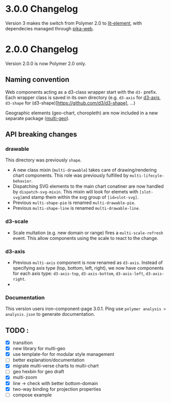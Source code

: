 # 3.0.0 Changelog
Version 3 makes the switch from Polymer 2.0 to [lit-element](https://github.com/polymer/lit-element), with dependecies managed through [pika-web](https://github.com/pikapkg/web).


# 2.0.0 Changelog

Version 2.0.0 is now Polymer 2.0 only. 

## Naming convention
Web components acting as a d3-class wrapper start with the `d3-` prefix. Each wrapper class is saved in its own directory (e.g. `d3-axis` for [d3-axis](https://github.com/d3/d3-axis), `d3-shape` for (d3-shape)[https://github.com/d3/d3-shape], ...)

Geographic elements (geo-chart, choropleth) are now included in a new separate package ([multi-geo](github.com/polymerEl/multi-geo)).

## API breaking changes

### drawable
This directory was previously `shape`.

- A new class mixin (`multi-drawable`) takes care of drawing/rendering chart components. This role was previously fulfilled by `multi-lifecyle-behavior`.
- Dispatching SVG elements to the main chart conatiner are now handled by `dispatch-svg-mixin`. This mixin will look for elemets with `[slot-svg]`and stamp them within the svg group of `[id=slot-svg]`.
- Previous `multi-shape-pie` is renamed `multi-drawable-pie`.
- Previous `multi-shape-line` is renamed `multi-drawable-line`.

### d3-scale
- Scale multation (e.g. new domain or range) fires a `multi-scale-refresh` event. This allow components using the scale to react to the change. 

### d3-axis
- Previous `multi-axis` component is now renamed as `d3-axis`. Instead of specifying axis type (top, bottom, left, right), we now have components for each axis type: `d3-axis-top`, `d3-axis-bottom`, `d3-axis-left`, `d3-axis-right`.
- 


### Documentation
This version users iron-component-page 3.0.1. Ping use `polymer analysis > analysis.json` to generate documentation.


## TODO : 
- [x] transition
- [x] new library for multi-geo 
- [x] use template-for for modular style management 
- [ ] better explanation/documentation
- [x] migrate multi-verse charts to multi-chart
- [ ] geo hexbin for geo draft
- [x] multi-zoom
- [x] line -> check with better bottom-domain
- [x] two-way binding for projection properties
- [ ] compose example
